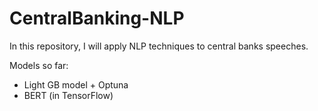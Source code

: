# CentralBanking-NLP
In this repository, I will apply NLP techniques to central banks speeches. 


Models so far:
- Light GB model + Optuna
- BERT (in TensorFlow)
